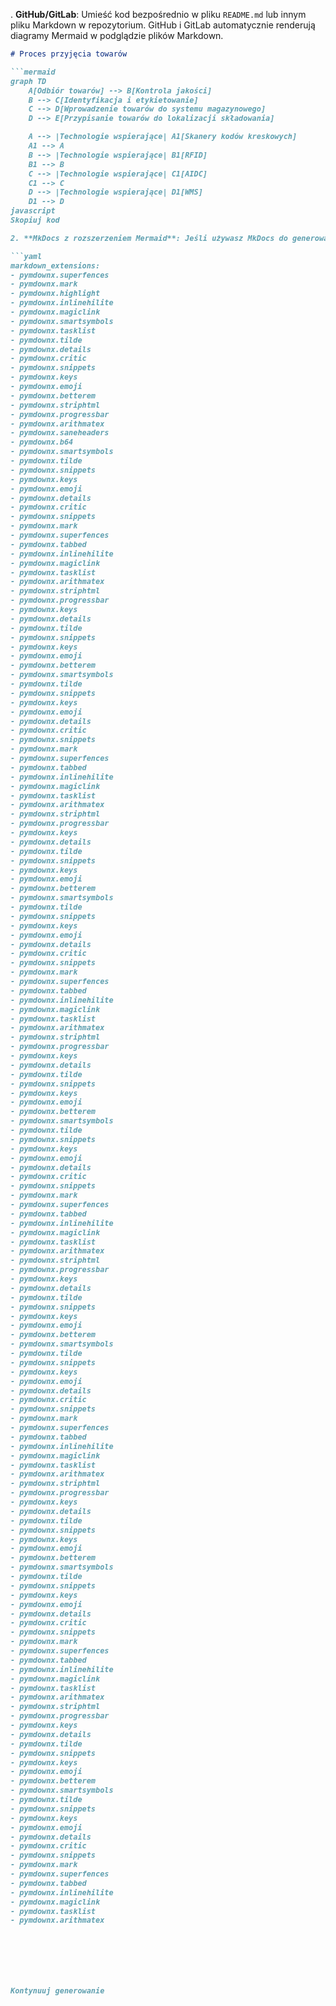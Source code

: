 . **GitHub/GitLab**: Umieść kod bezpośrednio w pliku `README.md` lub innym pliku Markdown w repozytorium. GitHub i GitLab automatycznie renderują diagramy Mermaid w podglądzie plików Markdown.
   
   ```markdown
   # Proces przyjęcia towarów

   ```mermaid
   graph TD
       A[Odbiór towarów] --> B[Kontrola jakości]
       B --> C[Identyfikacja i etykietowanie]
       C --> D[Wprowadzenie towarów do systemu magazynowego]
       D --> E[Przypisanie towarów do lokalizacji składowania]

       A --> |Technologie wspierające| A1[Skanery kodów kreskowych]
       A1 --> A
       B --> |Technologie wspierające| B1[RFID]
       B1 --> B
       C --> |Technologie wspierające| C1[AIDC]
       C1 --> C
       D --> |Technologie wspierające| D1[WMS]
       D1 --> D
javascript
Skopiuj kod

2. **MkDocs z rozszerzeniem Mermaid**: Jeśli używasz MkDocs do generowania dokumentacji, upewnij się, że masz zainstalowane rozszerzenie Mermaid. W pliku konfiguracyjnym `mkdocs.yml` dodaj rozszerzenie Mermaid:

```yaml
markdown_extensions:
  - pymdownx.superfences
  - pymdownx.mark
  - pymdownx.highlight
  - pymdownx.inlinehilite
  - pymdownx.magiclink
  - pymdownx.smartsymbols
  - pymdownx.tasklist
  - pymdownx.tilde
  - pymdownx.details
  - pymdownx.critic
  - pymdownx.snippets
  - pymdownx.keys
  - pymdownx.emoji
  - pymdownx.betterem
  - pymdownx.striphtml
  - pymdownx.progressbar
  - pymdownx.arithmatex
  - pymdownx.saneheaders
  - pymdownx.b64
  - pymdownx.smartsymbols
  - pymdownx.tilde
  - pymdownx.snippets
  - pymdownx.keys
  - pymdownx.emoji
  - pymdownx.details
  - pymdownx.critic
  - pymdownx.snippets
  - pymdownx.mark
  - pymdownx.superfences
  - pymdownx.tabbed
  - pymdownx.inlinehilite
  - pymdownx.magiclink
  - pymdownx.tasklist
  - pymdownx.arithmatex
  - pymdownx.striphtml
  - pymdownx.progressbar
  - pymdownx.keys
  - pymdownx.details
  - pymdownx.tilde
  - pymdownx.snippets
  - pymdownx.keys
  - pymdownx.emoji
  - pymdownx.betterem
  - pymdownx.smartsymbols
  - pymdownx.tilde
  - pymdownx.snippets
  - pymdownx.keys
  - pymdownx.emoji
  - pymdownx.details
  - pymdownx.critic
  - pymdownx.snippets
  - pymdownx.mark
  - pymdownx.superfences
  - pymdownx.tabbed
  - pymdownx.inlinehilite
  - pymdownx.magiclink
  - pymdownx.tasklist
  - pymdownx.arithmatex
  - pymdownx.striphtml
  - pymdownx.progressbar
  - pymdownx.keys
  - pymdownx.details
  - pymdownx.tilde
  - pymdownx.snippets
  - pymdownx.keys
  - pymdownx.emoji
  - pymdownx.betterem
  - pymdownx.smartsymbols
  - pymdownx.tilde
  - pymdownx.snippets
  - pymdownx.keys
  - pymdownx.emoji
  - pymdownx.details
  - pymdownx.critic
  - pymdownx.snippets
  - pymdownx.mark
  - pymdownx.superfences
  - pymdownx.tabbed
  - pymdownx.inlinehilite
  - pymdownx.magiclink
  - pymdownx.tasklist
  - pymdownx.arithmatex
  - pymdownx.striphtml
  - pymdownx.progressbar
  - pymdownx.keys
  - pymdownx.details
  - pymdownx.tilde
  - pymdownx.snippets
  - pymdownx.keys
  - pymdownx.emoji
  - pymdownx.betterem
  - pymdownx.smartsymbols
  - pymdownx.tilde
  - pymdownx.snippets
  - pymdownx.keys
  - pymdownx.emoji
  - pymdownx.details
  - pymdownx.critic
  - pymdownx.snippets
  - pymdownx.mark
  - pymdownx.superfences
  - pymdownx.tabbed
  - pymdownx.inlinehilite
  - pymdownx.magiclink
  - pymdownx.tasklist
  - pymdownx.arithmatex
  - pymdownx.striphtml
  - pymdownx.progressbar
  - pymdownx.keys
  - pymdownx.details
  - pymdownx.tilde
  - pymdownx.snippets
  - pymdownx.keys
  - pymdownx.emoji
  - pymdownx.betterem
  - pymdownx.smartsymbols
  - pymdownx.tilde
  - pymdownx.snippets
  - pymdownx.keys
  - pymdownx.emoji
  - pymdownx.details
  - pymdownx.critic
  - pymdownx.snippets
  - pymdownx.mark
  - pymdownx.superfences
  - pymdownx.tabbed
  - pymdownx.inlinehilite
  - pymdownx.magiclink
  - pymdownx.tasklist
  - pymdownx.arithmatex
  - pymdownx.striphtml
  - pymdownx.progressbar
  - pymdownx.keys
  - pymdownx.details
  - pymdownx.tilde
  - pymdownx.snippets
  - pymdownx.keys
  - pymdownx.emoji
  - pymdownx.betterem
  - pymdownx.smartsymbols
  - pymdownx.tilde
  - pymdownx.snippets
  - pymdownx.keys
  - pymdownx.emoji
  - pymdownx.details
  - pymdownx.critic
  - pymdownx.snippets
  - pymdownx.mark
  - pymdownx.superfences
  - pymdownx.tabbed
  - pymdownx.inlinehilite
  - pymdownx.magiclink
  - pymdownx.tasklist
  - pymdownx.arithmatex
  - pymdownx.striphtml
  - pymdownx.progressbar
  - pymdownx.keys
  - pymdownx.details
  - pymdownx.tilde
  - pymdownx.snippets
  - pymdownx.keys
  - pymdownx.emoji
  - pymdownx.betterem
  - pymdownx.smartsymbols
  - pymdownx.tilde
  - pymdownx.snippets
  - pymdownx.keys
  - pymdownx.emoji
  - pymdownx.details
  - pymdownx.critic
  - pymdownx.snippets
  - pymdownx.mark
  - pymdownx.superfences
  - pymdownx.tabbed
  - pymdownx.inlinehilite
  - pymdownx.magiclink
  - pymdownx.tasklist
  - pymdownx.arithmatex







Kontynuuj generowanie



